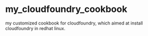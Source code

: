 my_cloudfoundry_cookbook
========================

my customized cookbook for cloudfoundry, which aimed at install cloudfoundry in redhat linux.